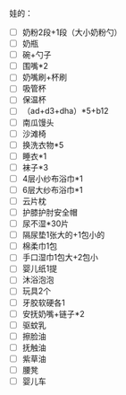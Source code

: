 娃的：
- [ ] 奶粉2段+1段（大小奶粉勺）
- [ ] 奶瓶
- [ ] 碗+勺子
- [ ] 围嘴*2
- [ ] 奶嘴刷+杯刷
- [ ] 吸管杯
- [ ] 保温杯
- [ ] （ad+d3+dha）*5+b12
- [ ] 南瓜馒头
- [ ] 沙滩椅
- [ ] 换洗衣物*5
- [ ] 睡衣*1
- [ ] 袜子*3
- [ ] 4层小纱布浴巾*1
- [ ] 6层大纱布浴巾*1
- [ ] 云片枕
- [ ] 护膝护肘安全帽
- [ ] 尿不湿*30片
- [ ] 隔尿垫1张大的+1包小的
- [ ] 棉柔巾1包
- [ ] 手口湿巾1包大+2包小
- [ ] 婴儿纸1提
- [ ] 沐浴泡泡
- [ ] 玩具2个
- [ ] 牙胶软硬各1
- [ ] 安抚奶嘴+链子*2
- [ ] 驱蚊乳
- [ ] 擦脸油
- [ ] 抚触油
- [ ] 紫草油
- [ ] 腰凳
- [ ] 婴儿车